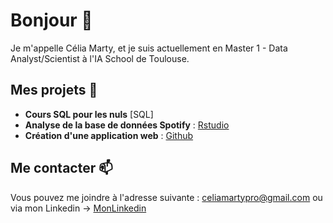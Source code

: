 # Bonjour 👋

Je m'appelle Célia Marty, et je suis actuellement en Master 1 - Data Analyst/Scientist à l'IA School de Toulouse.

## Mes projets 💬
- **Cours SQL pour les nuls** [SQL]
- **Analyse de la base de données Spotify** : [Rstudio](https://github.com/CeliaMarty/CeliaMarty/blob/main/CeliaMARTY-Spotify.R)
- **Création d'une application web** : [Github](https://github.com/CeliaMarty/Projet-R-Shiny-)

## Me contacter 📫

Vous pouvez me joindre à l'adresse suivante : celiamartypro@gmail.com
ou via mon Linkedin -> [MonLinkedin](https://www.linkedin.com/feed/?trk=homepage-basic_sign-in-submit)


